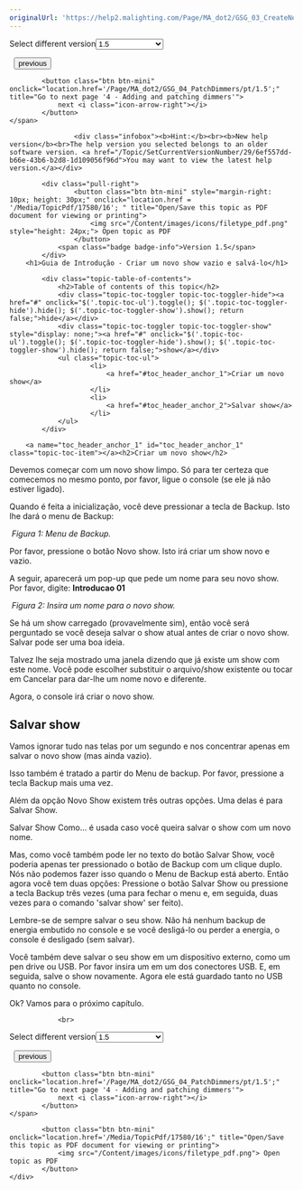 ```yaml
---
originalUrl: 'https://help2.malighting.com/Page/MA_dot2/GSG_03_CreateNewShow/pt/1.5'
---
```


<div class="topic-navigation">

<div class="pull-right">
	<span class="pull-left">


<div class="pull-left">
<form action="/Topic/SetCurrentVersionNumber" class="form-inline" id="frmTagSelector" method="post">	<span class="form-mini">
		<div class="input-prepend"><span class="add-on">Select different version</span><select autocomplete="off" id="versionNumberId" name="versionNumberId" onchange="$(this).closest('#frmTagSelector').submit();" style="width: 120px;"><option value="">- latest -</option>
<option value="3">1.1</option>
<option value="7">1.2</option>
<option value="12">1.3</option>
<option selected="selected" value="16">1.5</option>
<option value="29">1.9</option>
</select></div>
		<input data-val="true" data-val-number="The field Int32 must be a number." data-val-required="The Int32 field is required." id="ProductId" name="ProductId" type="hidden" value="28">
		<input id="CurrentGuid" name="CurrentGuid" type="hidden" value="6ef557dd-b66e-43b6-b2d8-1d109056f96d">
	</span>
</form></div>&nbsp;	</span>
	<span class="pull-right" style="white-space: nowrap;">
			<button class="btn btn-mini" onclick="location.href='/Page/MA_dot2/GSG_02_PhysicalSetupAndLayout/pt/1.5'; " title="Go to previous page '2 - Physical setup and layout'">
				<i class="icon-arrow-left"></i> previous
			</button>

			<button class="btn btn-mini" onclick="location.href='/Page/MA_dot2/GSG_04_PatchDimmers/pt/1.5';" title="Go to next page '4 - Adding and patching dimmers'">
				next <i class="icon-arrow-right"></i> 
			</button>
	</span>
</div>
<div class="clear-fix" style="margin-bottom: 10px"></div>
</div>

					<div class="infobox"><b>Hint:</b><br><b>New help version</b><br>The help version you selected belongs to an older software version. <a href="/Topic/SetCurrentVersionNumber/29/6ef557dd-b66e-43b6-b2d8-1d109056f96d">You may want to view the latest help version.</a></div>

			<div class="pull-right">
					<button class="btn btn-mini" style="margin-right: 10px; height: 30px;" onclick="location.href = '/Media/TopicPdf/17580/16'; " title="Open/Save this topic as PDF document for viewing or printing">
						<img src="/Content/images/icons/filetype_pdf.png" style="height: 24px;"> Open topic as PDF
					</button>
				<span class="badge badge-info">Version 1.5</span>
			</div>
		<h1>Guia de Introdução - Criar um novo show vazio e salvá-lo</h1>

			<div class="topic-table-of-contents">
				<h2>Table of contents of this topic</h2>
				<div class="topic-toc-toggler topic-toc-toggler-hide"><a href="#" onclick="$('.topic-toc-ul').toggle(); $('.topic-toc-toggler-hide').hide(); $('.topic-toc-toggler-show').show(); return false;">hide</a></div>
				<div class="topic-toc-toggler topic-toc-toggler-show" style="display: none;"><a href="#" onclick="$('.topic-toc-ul').toggle(); $('.topic-toc-toggler-hide').show(); $('.topic-toc-toggler-show').hide(); return false;">show</a></div>
				<ul class="topic-toc-ul">
						<li>
							<a href="#toc_header_anchor_1">Criar um novo show</a>
						</li>
						<li>
							<a href="#toc_header_anchor_2">Salvar show</a>
						</li>
				</ul>
			</div>

		<a name="toc_header_anchor_1" id="toc_header_anchor_1" class="topic-toc-item"></a><h2>Criar um novo show</h2>

<p>Devemos começar com um novo show limpo. Só para ter certeza que comecemos no mesmo ponto, por favor, ligue o console (se ele já não estiver ligado).</p>

<p>Quando é feita a inicialização, você deve pressionar a tecla de <span class="hardkey">Backup</span>. Isto lhe dará o menu de Backup:</p>

<p><img alt="" src="/Media/Image/Dot2_ViewsandWindows_BackupWindow01_1-2.png"> <em>Figura 1: Menu de Backup.</em></p>

<p>Por favor, pressione o botão <span class="softkey">Novo show</span>. Isto irá criar um show novo e vazio.</p>

<p>A seguir, aparecerá um pop-up&nbsp;que pede um nome para seu novo show. Por favor, digite: <strong>Introducao 01</strong></p>

<p><img alt="" src="/Media/Image/Dot2_GettingStarted_CreateNewShow_02_1-1-3.png"> <em>Figura 2: Insira um nome para o novo show.</em></p>

<p>Se há um show carregado (provavelmente sim), então você será perguntado se você deseja salvar o show atual antes de criar o novo show. Salvar pode ser uma boa ideia.</p>

<p>Talvez lhe seja mostrado uma janela dizendo que já existe um show com este nome. Você pode escolher substituir o arquivo/show existente ou tocar em Cancelar para dar-lhe um nome novo e diferente.</p>

<p>Agora, o console irá criar o novo show.</p>

<a name="toc_header_anchor_2" id="toc_header_anchor_2" class="topic-toc-item"></a><h2>Salvar show</h2>

<p>Vamos ignorar tudo nas telas por um segundo e nos concentrar apenas em salvar o novo show (mas ainda vazio).</p>

<p>Isso também é tratado a partir do Menu de backup. Por favor, pressione a tecla <span class="hardkey">Backup</span> mais uma vez.</p>

<p>Além da opção <span class="softkey">Novo Show</span>&nbsp;existem três outras opções. Uma delas é para <span class="softkey">Salvar Show</span>.</p>

<p><span class="softkey">Salvar Show Como...</span> é usada caso você queira salvar o show com um novo nome.</p>

<p>Mas, como você também pode ler no texto do botão <span class="softkey">Salvar Show</span>, você poderia apenas ter pressionado o botão de <span class="hardkey">Backup</span> com um clique duplo. Nós não podemos fazer isso quando o Menu de Backup está aberto. Então agora você tem duas opções: Pressione o botão <span class="softkey">Salvar Show</span> ou pressione a tecla <span class="hardkey">Backup</span> três vezes (uma para fechar o menu e, em seguida, duas vezes para o comando 'salvar show' ser feito).</p>

<p>Lembre-se de sempre salvar o seu show. Não há nenhum backup de energia embutido no console e se você desligá-lo ou perder a energia, o console é desligado (sem salvar).</p>

<p>Você também deve salvar o seu show em um dispositivo externo, como um pen drive ou USB. Por favor insira um em um dos conectores USB. E, em seguida, salve o show novamente. Agora ele está guardado tanto no USB quanto no console.</p>

<p>Ok? Vamos para o próximo capítulo.</p>


				<br>
<div class="topic-navigation">

<div class="pull-right">
	<span class="pull-left">


<div class="pull-left">
<form action="/Topic/SetCurrentVersionNumber" class="form-inline" id="frmTagSelector" method="post">	<span class="form-mini">
		<div class="input-prepend"><span class="add-on">Select different version</span><select autocomplete="off" id="versionNumberId" name="versionNumberId" onchange="$(this).closest('#frmTagSelector').submit();" style="width: 120px;"><option value="">- latest -</option>
<option value="3">1.1</option>
<option value="7">1.2</option>
<option value="12">1.3</option>
<option selected="selected" value="16">1.5</option>
<option value="29">1.9</option>
</select></div>
		<input data-val="true" data-val-number="The field Int32 must be a number." data-val-required="The Int32 field is required." id="ProductId" name="ProductId" type="hidden" value="28">
		<input id="CurrentGuid" name="CurrentGuid" type="hidden" value="6ef557dd-b66e-43b6-b2d8-1d109056f96d">
	</span>
</form></div>&nbsp;	</span>
	<span class="pull-right" style="white-space: nowrap;">
			<button class="btn btn-mini" onclick="location.href='/Page/MA_dot2/GSG_02_PhysicalSetupAndLayout/pt/1.5'; " title="Go to previous page '2 - Physical setup and layout'">
				<i class="icon-arrow-left"></i> previous
			</button>

			<button class="btn btn-mini" onclick="location.href='/Page/MA_dot2/GSG_04_PatchDimmers/pt/1.5';" title="Go to next page '4 - Adding and patching dimmers'">
				next <i class="icon-arrow-right"></i> 
			</button>
	</span>
</div>
	<div class="clear-fix"></div>
	<div class="pull-right">
	
			<button class="btn btn-mini" onclick="location.href='/Media/TopicPdf/17580/16';" title="Open/Save this topic as PDF document for viewing or printing">
				<img src="/Content/images/icons/filetype_pdf.png"> Open topic as PDF
			</button>
	</div>
<div class="clear-fix" style="margin-bottom: 10px"></div>
</div>

	

